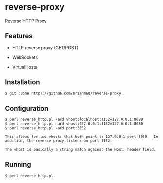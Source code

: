 reverse-proxy
==============

Reverse HTTP Proxy

## Features

   * HTTP reverse proxy (GET/POST)

   * WebSockets

   * VirtualHosts

## Installation

    $ git clone https://github.com/brianmed/reverse-proxy .

## Configuration

    $ perl reverse_http.pl -add vhost:localhost:3152=127.0.0.1:8080
    $ perl reverse_http.pl -add vhost:127.0.0.1:3152=127.0.0.1:8080
    $ perl reverse_http.pl -add port:3152

    This allows for two vhosts that both point to 127.0.0.1 port 8080.  In
    addition, the reverse proxy listens on port 3152.

    The vhost is basically a string match against the Host: header field.

## Running

    $ perl reverse_http.pl

